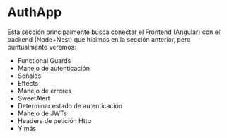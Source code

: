 # AuthApp

Esta sección principalmente busca conectar el Frontend (Angular) con el backend (Node+Nest) que hicimos en la sección anterior, pero puntualmente veremos:

- Functional Guards
- Manejo de autenticación
- Señales
- Effects
- Manejo de errores
- SweetAlert
- Determinar estado de autenticación
- Manejo de JWTs
- Headers de petición Http
- Y más

